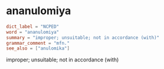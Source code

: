 # ananulomiya

``` toml
dict_label = "NCPED"
word = "ananulomiya"
summary = "improper; unsuitable; not in accordance (with)"
grammar_comment = "mfn."
see_also = ["anulomika"]
```

improper; unsuitable; not in accordance (with)

